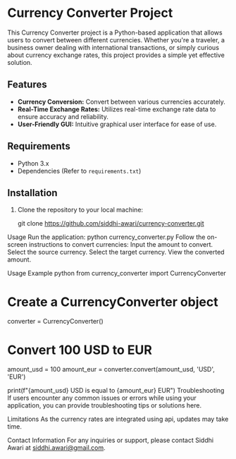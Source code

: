 # Currency Converter Project

This Currency Converter project is a Python-based application that allows users to convert between different currencies. Whether you're a traveler, a business owner dealing with international transactions, or simply curious about currency exchange rates, this project provides a simple yet effective solution.

## Features

- **Currency Conversion:** Convert between various currencies accurately.
- **Real-Time Exchange Rates:** Utilizes real-time exchange rate data to ensure accuracy and reliability.
- **User-Friendly GUI:** Intuitive graphical user interface for ease of use.

## Requirements

- Python 3.x
- Dependencies (Refer to `requirements.txt`)

## Installation

1. Clone the repository to your local machine:
   
   git clone https://github.com/siddhi-awari/currency-converter.git

Usage
Run the application:
python currency_converter.py
Follow the on-screen instructions to convert currencies:
Input the amount to convert.
Select the source currency.
Select the target currency.
View the converted amount.

Usage Example
python
from currency_converter import CurrencyConverter
# Create a CurrencyConverter object
converter = CurrencyConverter()

# Convert 100 USD to EUR
amount_usd = 100
amount_eur = converter.convert(amount_usd, 'USD', 'EUR')

print(f"{amount_usd} USD is equal to {amount_eur} EUR")
Troubleshooting
If users encounter any common issues or errors while using your application, you can provide troubleshooting tips or solutions here.

Limitations
As the currency rates are integrated using api, updates may take time.

Contact Information
For any inquiries or support, please contact Siddhi Awari at siddhi.awari@gmail.com.
